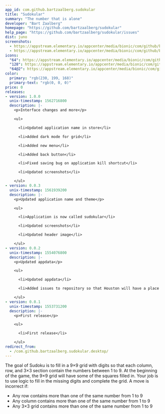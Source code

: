 ```yaml
---
app_id: com.github.bartzaalberg.sudokular
title: "Sudokular"
summary: "The number that is alone"
developer: "Bart Zaalberg"
homepage: "https://github.com/bartzaalberg/sudokular"
help_page: "https://github.com/bartzaalberg/sudokular/issues"
dist: juno
screenshots:
  - https://appstream.elementary.io/appcenter/media/bionic/com/github/bartzaalberg.sudokular/60ABD73431553E0CFEBD75A07EA9CBD7/screenshots/image-1_orig.png
  - https://appstream.elementary.io/appcenter/media/bionic/com/github/bartzaalberg.sudokular/60ABD73431553E0CFEBD75A07EA9CBD7/screenshots/image-2_orig.png
icons:
  "64": https://appstream.elementary.io/appcenter/media/bionic/com/github/bartzaalberg.sudokular/60ABD73431553E0CFEBD75A07EA9CBD7/icons/64x64/com.github.bartzaalberg.sudokular_com.github.bartzaalberg.sudokular.png
  "128": https://appstream.elementary.io/appcenter/media/bionic/com/github/bartzaalberg.sudokular/60ABD73431553E0CFEBD75A07EA9CBD7/icons/128x128/com.github.bartzaalberg.sudokular_com.github.bartzaalberg.sudokular.png
  "64@2": https://appstream.elementary.io/appcenter/media/bionic/com/github/bartzaalberg.sudokular/60ABD73431553E0CFEBD75A07EA9CBD7/icons/64x64@2/com.github.bartzaalberg.sudokular_com.github.bartzaalberg.sudokular.png
color:
  primary: "rgb(230, 199, 168)"
  primary-text: "rgb(0, 0, 0)"
price: 0
releases:
- version: 1.0.0
  unix-timestamp: 1562716800
  description: |-
    <p>Interface changes and more</p>

    <ul>

      <li>Updated application name in store</li>

      <li>Added dark mode for grid</li>

      <li>Added new menu</li>

      <li>Added back button</li>

      <li>Fixed saving bug on application kill shortcut</li>

      <li>Updated screenshots</li>

    </ul>
- version: 0.0.3
  unix-timestamp: 1561939200
  description: |-
    <p>Updated application name and theme</p>

    <ul>

      <li>Application is now called sudokular</li>

      <li>Updated screenshots</li>

      <li>Updated header image</li>

    </ul>
- version: 0.0.2
  unix-timestamp: 1554076800
  description: |-
    <p>Updated appdata</p>

    <ul>

      <li>Updated appdata</li>

      <li>Added issues to repository so that Houston will have a place to send issues</li>

    </ul>
- version: 0.0.1
  unix-timestamp: 1553731200
  description: |-
    <p>First release</p>

    <ul>

      <li>First release</li>

    </ul>
redirect_from:
  - /com.github.bartzaalberg.sudokular.desktop/
---
```


<p>The goal of Sudoku is to fill in a 9×9 grid with digits so that each column, row, and 3×3 section contain the numbers between 1 to 9. At the beginning of the game, the 9×9 grid will have some of the squares filled in. Your job is to use logic to fill in the missing digits and complete the grid. A move is incorrect if:</p>
<ul>
  <li>Any row contains more than one of the same number from 1 to 9</li>
  <li>Any column contains more than one of the same number from 1 to 9</li>
  <li>Any 3×3 grid contains more than one of the same number from 1 to 9</li>
</ul>
